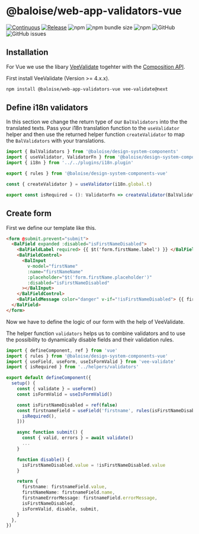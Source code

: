 # @baloise/web-app-validators-vue

[![Continuous](https://github.com/baloise/web-app-utils/actions/workflows/continuous.yml/badge.svg?branch=master)](https://github.com/baloise/web-app-utils/actions/workflows/continuous.yml)
[![Release](https://github.com/baloise/web-app-utils/actions/workflows/release.yml/badge.svg?branch=master)](https://github.com/baloise/web-app-utils/actions/workflows/release.yml)
![npm](https://img.shields.io/npm/v/@baloise/web-app-validators-vue)
![npm bundle size](https://img.shields.io/bundlephobia/min/@baloise/web-app-validators-vue)
![npm](https://img.shields.io/npm/dt/@baloise/web-app-validators-vue)
![GitHub](https://img.shields.io/github/license/baloise/web-app-utils)
![GitHub issues](https://img.shields.io/github/issues/baloise/web-app-utils)

## Installation

For Vue we use the libary [VeeValidate](https://vee-validate.logaretm.com/v4/) togehter with the [Composition API](https://v3.vuejs.org/guide/composition-api-introduction.html).

First install VeeValidate (Version >= 4.x.x).

```bash
npm install @baloise/web-app-validators-vue vee-validate@next
```

## Define i18n validators

In this section we change the return type of our `BalValidators` into the the translated texts.
Pass your i18n translation function to the `useValidator` helper and then use the returned helper function `createValidator` to map the `BalValidators` with your translations.

```typescript
import { BalValidators } from '@baloise/design-system-components'
import { useValidator, ValidatorFn } from '@baloise/design-system-components-vue'
import { i18n } from '../../plugins/i18n.plugin'

export { rules } from '@baloise/design-system-components-vue'

const { createValidator } = useValidator(i18n.global.t)

export const isRequired = (): ValidatorFn => createValidator(BalValidators.isRequired(), 'validator.required')
```

## Create form

First we define our template like this.

```html
<form @submit.prevent="submit">
  <BalField expanded :disabled="isFirstNameDisabled">
    <BalFieldLabel required> {{ $t('form.firstName.label') }} </BalFieldLabel>
    <BalFieldControl>
      <BalInput
        v-model="firstName"
        :name="firstNameName"
        :placeholder="$t('form.firstName.placeholder')"
        :disabled="isFirstNameDisabled"
      ></BalInput>
    </BalFieldControl>
    <BalFieldMessage color="danger" v-if="!isFirstNameDisabled"> {{ firstNameErrorMessage }} </BalFieldMessage>
  </BalField>
</form>
```

Now we have to define the logic of our form with the help of VeeValidate.

The helper function `validators` helps us to combine validators and to use the possibility to dynamically disable fields and their validation rules.

```typescript
import { defineComponent, ref } from 'vue'
import { rules } from '@baloise/design-system-components-vue'
import { useField, useForm, useIsFormValid } from 'vee-validate'
import { isRequired } from '../helpers/validators'

export default defineComponent({
  setup() {
    const { validate } = useForm()
    const isFormValid = useIsFormValid()

    const isFirstNameDisabled = ref(false)
    const firstnameField = useField('firstname', rules(isFirstNameDisabled, [
      isRequired(),
    ]))

    async function submit() {
      const { valid, errors } = await validate()
      ...
    }

    function disable() {
      isFirstNameDisabled.value = !isFirstNameDisabled.value
    }

    return {
      firstname: firstnameField.value,
      firstNameName: firstnameField.name,
      firstnameErrorMessage: firstnameField.errorMessage,
      isFirstNameDisabled,
      isFormValid, disable, submit,
    }
  },
})
```
